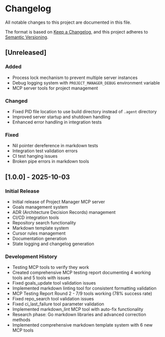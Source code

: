 # Changelog

All notable changes to this project are documented in this file.

The format is based on [Keep a Changelog](https://keepachangelog.com/en/1.0.0/),
and this project adheres to [Semantic Versioning](https://semver.org/spec/v2.0.0.html).

## [Unreleased]

### Added

- Process lock mechanism to prevent multiple server instances
- Debug logging system with `PROJECT_MANAGER_DEBUG` environment variable
- MCP server tools for project management

### Changed

- Fixed PID file location to use build directory instead of `.agent` directory
- Improved server startup and shutdown handling
- Enhanced error handling in integration tests

### Fixed

- Nil pointer dereference in markdown tests
- Integration test validation errors
- CI test hanging issues
- Broken pipe errors in markdown tools

## [1.0.0] - 2025-10-03

### Initial Release

- Initial release of Project Manager MCP server
- Goals management system
- ADR (Architecture Decision Records) management
- CI/CD integration tools
- Repository search functionality
- Markdown template system
- Cursor rules management
- Documentation generation
- State logging and changelog generation

### Development History

- Testing MCP tools to verify they work
- Created comprehensive MCP testing report documenting 4 working tools and 5 tools with issues
- Fixed goals_update tool validation issues
- Implemented markdown linting tool for consistent formatting validation
- MCP Testing Report Round 2 - 7/9 tools working (78% success rate)
- Fixed repo_search tool validation issues
- Fixed ci_last_failure tool parameter validation
- Implemented markdown_lint MCP tool with auto-fix functionality
- Research phase: Go markdown libraries and advanced correction methods
- Implemented comprehensive markdown template system with 6 new MCP tools
